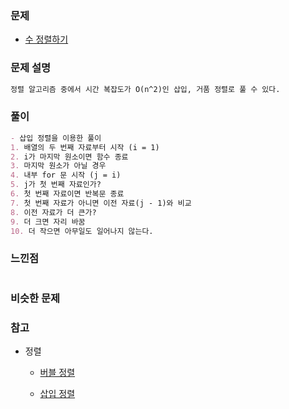 ### 문제

- [수 정렬하기](https://www.acmicpc.net/problem/2750)

### 문제 설명

```markdown
정렬 알고리즘 중에서 시간 복잡도가 O(n^2)인 삽입, 거품 정렬로 풀 수 있다.
```

### 풀이

```markdown
- 삽입 정렬을 이용한 풀이
1. 배열의 두 번째 자료부터 시작 (i = 1)
2. i가 마지막 원소이면 함수 종료
3. 마지막 원소가 아닐 경우
4. 내부 for 문 시작 (j = i)
5. j가 첫 번째 자료인가?
6. 첫 번째 자료이면 반복문 종료
7. 첫 번째 자료가 아니면 이전 자료(j - 1)와 비교
8. 이전 자료가 더 큰가?
9. 더 크면 자리 바꿈
10. 더 작으면 아무일도 일어나지 않는다.

```

### 느낀점

```markdown

```

### 비슷한 문제

### 참고

- 정렬
  - [버블 정렬](https://www.zerocho.com/category/Algorithm/post/57f67519799d150015511c38)

  - [삽입 정렬](https://gmlwjd9405.github.io/2018/05/06/algorithm-insertion-sort.html)
